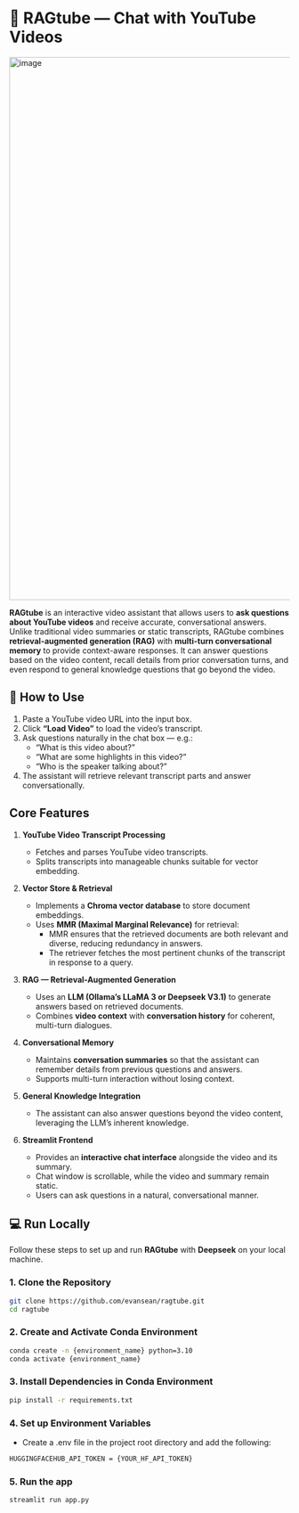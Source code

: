 # 🎥 RAGtube — Chat with YouTube Videos

<img width="1919" height="975" alt="image" src="https://github.com/user-attachments/assets/12261a86-5312-4d70-8366-aaec5800eb40" />

**RAGtube** is an interactive video assistant that allows users to **ask questions about YouTube videos** and receive accurate, conversational answers. Unlike traditional video summaries or static transcripts, RAGtube combines **retrieval-augmented generation (RAG)** with **multi-turn conversational memory** to provide context-aware responses. It can answer questions based on the video content, recall details from prior conversation turns, and even respond to general knowledge questions that go beyond the video.


## 🧭 How to Use

1. Paste a YouTube video URL into the input box.  
2. Click **“Load Video”** to load the video’s transcript.  
3. Ask questions naturally in the chat box — e.g.:
   - “What is this video about?”
   - “What are some highlights in this video?”
   - “Who is the speaker talking about?”
4. The assistant will retrieve relevant transcript parts and answer conversationally.

## Core Features

1. **YouTube Video Transcript Processing**
   - Fetches and parses YouTube video transcripts.
   - Splits transcripts into manageable chunks suitable for vector embedding.

2. **Vector Store & Retrieval**
   - Implements a **Chroma vector database** to store document embeddings.
   - Uses **MMR (Maximal Marginal Relevance)** for retrieval:
     - MMR ensures that the retrieved documents are both relevant and diverse, reducing redundancy in answers.
     - The retriever fetches the most pertinent chunks of the transcript in response to a query.

3. **RAG — Retrieval-Augmented Generation**
   - Uses an **LLM (Ollama’s LLaMA 3 or Deepseek V3.1)** to generate answers based on retrieved documents.
   - Combines **video context** with **conversation history** for coherent, multi-turn dialogues.

4. **Conversational Memory**
   - Maintains **conversation summaries** so that the assistant can remember details from previous questions and answers.
   - Supports multi-turn interaction without losing context.

5. **General Knowledge Integration**
   - The assistant can also answer questions beyond the video content, leveraging the LLM’s inherent knowledge.

6. **Streamlit Frontend**
   - Provides an **interactive chat interface** alongside the video and its summary.
   - Chat window is scrollable, while the video and summary remain static.
   - Users can ask questions in a natural, conversational manner.


## 💻 Run Locally

Follow these steps to set up and run **RAGtube** with **Deepseek** on your local machine.

### 1. Clone the Repository
```bash
git clone https://github.com/evansean/ragtube.git
cd ragtube
```

### 2. Create and Activate Conda Environment
```bash
conda create -n {environment_name} python=3.10
conda activate {environment_name}
```

### 3. Install Dependencies in Conda Environment
```bash
pip install -r requirements.txt
```

### 4. Set up Environment Variables
- Create a .env file in the project root directory and add the following:
```bash
HUGGINGFACEHUB_API_TOKEN = {YOUR_HF_API_TOKEN}
```

### 5. Run the app
```bash
streamlit run app.py
```

